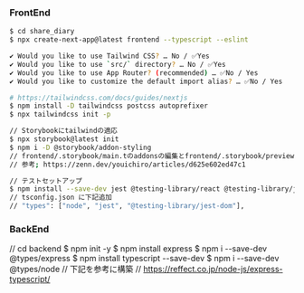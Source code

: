 ### FrontEnd

```bash
$ cd share_diary
$ npx create-next-app@latest frontend --typescript --eslint

✔ Would you like to use Tailwind CSS? … No / ✅Yes
✔ Would you like to use `src/` directory? … No / ✅Yes
✔ Would you like to use App Router? (recommended) … ✅No / Yes
✔ Would you like to customize the default import alias? … ✅No / Yes

# https://tailwindcss.com/docs/guides/nextjs
$ npm install -D tailwindcss postcss autoprefixer
$ npx tailwindcss init -p

// Storybookにtailwindの適応
$ npx storybook@latest init
$ npm i -D @storybook/addon-styling
// frontend/.storybook/main.tのaddonsの編集とfrontend/.storybook/preview.tsのcssのimport
// 参考; https://zenn.dev/youichiro/articles/d625e602ed47c1

// テストセットアップ
$ npm install --save-dev jest @testing-library/react @testing-library/jest-dom jest-environment-jsdom
// tsconfig.json に下記追加
// "types": ["node", "jest", "@testing-library/jest-dom"],
```

### BackEnd

// cd backend
$ npm init -y
$ npm install express
$ npm i --save-dev @types/express
$ npm install typescript --save-dev
$ npm i --save-dev @types/node
// 下記を参考に構築
// https://reffect.co.jp/node-js/express-typescript/
